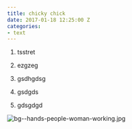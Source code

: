 ```yaml
---
title: chicky chick
date: 2017-01-18 12:25:00 Z
categories:
- text
---
```


1. tsstret

2. ezgzeg

3. gsdhgdsg

4. gsdgds

5. gdsgdgd

![bg--hands-people-woman-working.jpg](/uploads/bg--hands-people-woman-working.jpg)
